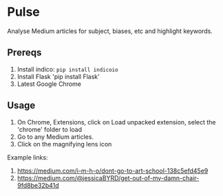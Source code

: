 # Pulse

Analyse Medium articles for subject, biases, etc and highlight keywords.

## Prereqs
1. Install indico: `pip install indicoio`
2. Install Flask 'pip install Flask'
3. Latest Google Chrome

## Usage
1. On Chrome, Extensions, click on Load unpacked extension, select the 'chrome' folder to load
2. Go to any Medium articles. 
3. Click on the magnifying lens icon

Example links:
1. https://medium.com/i-m-h-o/dont-go-to-art-school-138c5efd45e9
2. https://medium.com/@jessicaBYRD/get-out-of-my-damn-chair-9fd8be32b41d
